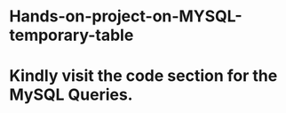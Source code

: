 # Hands-on-project-on-MYSQL-temporary-table
# Kindly visit the code section for the  MySQL Queries.
